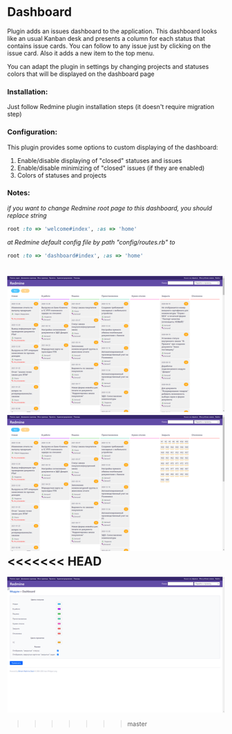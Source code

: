 # Dashboard 

Plugin adds an issues dashboard to the application.
This dashboard looks like an usual Kanban desk and presents a column for each status that contains issue cards.
You can follow to any issue just by clicking on the issue card. Also it adds a new item to the top menu.  

You can adapt the plugin in settings by changing projects and statuses colors that will be displayed on the dashboard page

### Installation:  
Just follow Redmine plugin installation steps (it doesn't require migration step)

### Configuration:
This plugin provides some options to custom displaying of the dashboard:
1. Enable/disable displaying of "closed" statuses and issues  
2. Enable/disable minimizing of "closed" issues (if they are enabled)
3. Colors of statuses and projects

### Notes: 
*if you want to change Redmine root page to this dashboard, you should replace string*
```ruby
root :to => 'welcome#index', :as => 'home'
```
*at Redmine default config file by path "config/routes.rb" to*
```ruby
root :to => 'dashboard#index', :as => 'home'
```

![Alt text](screenshots/screenshot1.png)
![Alt text](screenshots/screenshot2.png)
<<<<<<< HEAD
=======
![Alt text](screenshots/screenshot3.png)
>>>>>>> master
